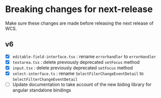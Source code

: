 # Breaking changes for next-release

Make sure these changes are made before releasing the next release of WCS.

## v6

- [x] `editable-field-interface.tsx` : rename `errorhandler` to `errorHandler`
- [x] `textarea.tsx` : delete previously deprecated `setFocus` method
- [x] `input.tsx` : delete previously deprecated `setFocus` method
- [x] `select-interface.ts` : rename `SelectFilerChangeEventDetail` to `SelectFilterChangeEventDetail`
- [ ] Update documentation to take account of the new biding library for angular standalone bindings